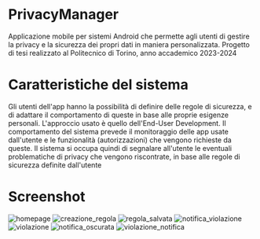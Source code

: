 # PrivacyManager
Applicazione mobile per sistemi Android che permette agli utenti di gestire la privacy e la sicurezza dei propri dati in maniera personalizzata.
Progetto di tesi realizzato al Politecnico di Torino, anno accademico 2023-2024

# Caratteristiche del sistema
Gli utenti dell'app hanno la possibilità di definire delle regole di sicurezza, e di adattare il comportamento di queste in base alle proprie esigenze personali. L'approccio usato è quello dell'End-User Development.
Il comportamento del sistema prevede il monitoraggio delle app usate dall'utente e le funzionalità (autorizzazioni) che vengono richieste da queste. Il sistema si occupa quindi di segnalare all'utente le eventuali problematiche di privacy che vengono riscontrate, in base alle regole di sicurezza definite dall'utente

# Screenshot
![homepage](./img/homepage.jpg)
![creazione_regola](./img/creazione_regola.jpg)
![regola_salvata](./img/regola_salvata.jpg)
![notifica_violazione](./img/notifica_violazione.jpg)
![violazione](./img/violazione.jpg)
![notifica_oscurata](./img/notifica_oscurata.jpg)
![violazione_notifica](./img/violazione_notifica.jpg)
